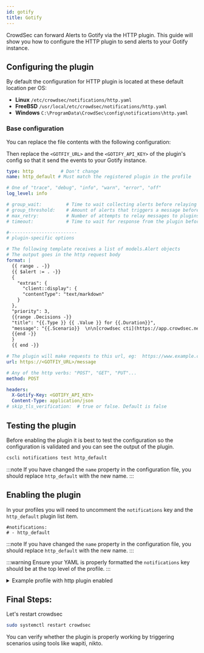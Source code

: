 ```yaml
---
id: gotify
title: Gotify
---
```


CrowdSec can forward Alerts to Gotify via the HTTP plugin. This guide will show you how to configure the HTTP plugin to send alerts to your Gotify instance.

## Configuring the plugin

By default the configuration for HTTP plugin is located at these default location per OS:

- **Linux** `/etc/crowdsec/notifications/http.yaml`
- **FreeBSD** `/usr/local/etc/crowdsec/notifications/http.yaml`
- **Windows** `C:\ProgramData\CrowdSec\config\notifications\http.yaml`

### Base configuration

You can replace the file contents with the following configuration:

Then replace the `<GOTFIY_URL>` and the `<GOTIFY_API_KEY>` of the plugin's config so that it send the events to your Gotify instance.

```yaml
type: http          # Don't change
name: http_default # Must match the registered plugin in the profile

# One of "trace", "debug", "info", "warn", "error", "off"
log_level: info

# group_wait:         # Time to wait collecting alerts before relaying a message to this plugin, eg "30s"
# group_threshold:    # Amount of alerts that triggers a message before <group_wait> has expired, eg "10"
# max_retry:          # Number of attempts to relay messages to plugins in case of error
# timeout:            # Time to wait for response from the plugin before considering the attempt a failure, eg "10s"

#-------------------------
# plugin-specific options

# The following template receives a list of models.Alert objects
# The output goes in the http request body
format: |
  {{ range . -}}
  {{ $alert := . -}}
  {
    "extras": {
      "client::display": {
      "contentType": "text/markdown"
    }
  },
  "priority": 3,
  {{range .Decisions -}}
  "title": "{{.Type }} {{ .Value }} for {{.Duration}}",
  "message": "{{.Scenario}}  \n\n[crowdsec cti](https://app.crowdsec.net/cti/{{.Value -}})  \n\n[shodan](https://shodan.io/host/{{.Value -}})"
  {{end -}}
  }
  {{ end -}}

# The plugin will make requests to this url, eg:  https://www.example.com/
url: https://<GOTFIY_URL>/message

# Any of the http verbs: "POST", "GET", "PUT"...
method: POST

headers:
  X-Gotify-Key: <GOTIFY_API_KEY>
  Content-Type: application/json
# skip_tls_verification:  # true or false. Default is false
```

## Testing the plugin

Before enabling the plugin it is best to test the configuration so the configuration is validated and you can see the output of the plugin. 

```bash
cscli notifications test http_default
```

:::note
If you have changed the `name` property in the configuration file, you should replace `http_default` with the new name.
:::

## Enabling the plugin

In your profiles you will need to uncomment the `notifications` key and the `http_default` plugin list item.

```
#notifications:
# - http_default 
```

:::note
If you have changed the `name` property in the configuration file, you should replace `http_default` with the new name.
:::

:::warning
Ensure your YAML is properly formatted the `notifications` key should be at the top level of the profile.
:::

<details>

<summary>Example profile with http plugin enabled</summary>

```yaml
name: default_ip_remediation
#debug: true
filters:
 - Alert.Remediation == true && Alert.GetScope() == "Ip"
decisions:
 - type: ban
   duration: 4h
#duration_expr: Sprintf('%dh', (GetDecisionsCount(Alert.GetValue()) + 1) * 4)
#highlight-next-line
notifications:
#highlight-next-line
  - http_default
on_success: break
```

</details>

## Final Steps:

Let's restart crowdsec

```bash
sudo systemctl restart crowdsec
```

You can verify whether the plugin is properly working by triggering scenarios using tools like wapiti, nikto.
